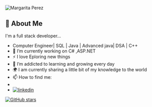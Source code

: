 
![Margarita Perez](https://github.com/Aishu3003/Aishu3003/assets/75210793/ce559adb-9680-4186-8b1c-c2226c336221)

## 🚀 About Me
I'm a full stack developer...

- Computer Engineer| SQL | Java | Advanced java| DSA | C++ 
- 🔭 I’m currently working on C# ,ASP.NET
- :zap: I love  Eploring new things
- 🌱 I’m addicted to learning and growing every day
- :earth_africa: I am currently sharing a little bit of my knowledge to the world
- 📫 How to find me:
- 
- [![linkedin](https://img.shields.io/badge/linkedin-0A66C2?style=for-the-badge&logo=linkedin&logoColor=white)](https://www.linkedin.com/in/aishwarya-chaudhari1205/)


 [![GitHub stars](https://img.shields.io/github/stars/Aishu3003/your-repo.svg)](https://github.com/Aishu3003)


